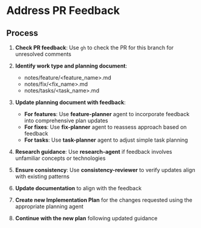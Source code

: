 # Address PR Feedback

## Process

1. **Check PR feedback**: Use `gh` to check the PR for this branch for
   unresolved comments

2. **Identify work type and planning document**:
   - notes/feature/<feature_name>.md
   - notes/fix/<fix_name>.md
   - notes/tasks/<task_name>.md

3. **Update planning document with feedback**:
   - **For features**: Use **feature-planner** agent to incorporate feedback
     into comprehensive plan updates
   - **For fixes**: Use **fix-planner** agent to reassess approach based on
     feedback
   - **For tasks**: Use **task-planner** agent to adjust simple task planning

4. **Research guidance**: Use **research-agent** if feedback involves unfamiliar
   concepts or technologies

5. **Ensure consistency**: Use **consistency-reviewer** to verify updates align
   with existing patterns

6. **Update documentation** to align with the feedback

7. **Create new Implementation Plan** for the changes requested using the
   appropriate planning agent

8. **Continue with the new plan** following updated guidance
